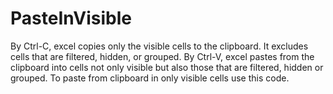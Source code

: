 # PasteInVisible
By Ctrl-C, excel copies only the visible cells to the clipboard. It excludes cells that are filtered, hidden, or grouped. By Ctrl-V, excel pastes from the clipboard into cells not only visible but also those that are filtered, hidden or grouped. To paste  from clipboard in only visible cells use this code.

